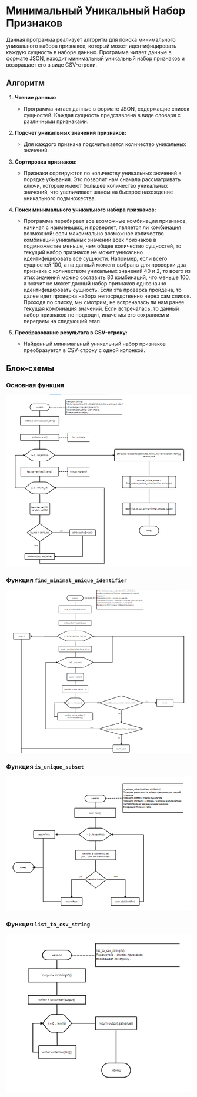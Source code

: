 # Минимальный Уникальный Набор Признаков

Данная программа реализует алгоритм для поиска минимального уникального набора признаков, который может идентифицировать каждую сущность в наборе данных. Программа читает данные в формате JSON, находит минимальный уникальный набор признаков и возвращает его в виде CSV-строки.

## Алгоритм

1. **Чтение данных:**
   - Программа читает данные в формате JSON, содержащие список сущностей. Каждая сущность представлена в виде словаря с различными признаками.

2. **Подсчет уникальных значений признаков:**
   - Для каждого признака подсчитывается количество уникальных значений.

3. **Сортировка признаков:**
   - Признаки сортируются по количеству уникальных значений в порядке убывания. Это позволит нам сначала рассматривать ключи, которые имеют большее количество уникальных значений, что увеличивает шансы на быстрое нахождение уникального подмножества.

4. **Поиск минимального уникального набора признаков:**
   - Программа перебирает все возможные комбинации признаков, начиная с наименьших, и проверяет, является ли комбинация возможной: если максимально возможное количество комбинаций уникальных значений всех признаков в подмножестве меньше, чем общее количество сущностей, то текущий набор признаков не может уникально идентифицировать все сущности. Например, если всего сущностей 100, а на данный момент выбраны для проверки два признака с количеством уникальных значений 40 и 2, то всего из этих значений можно составить 80 комбинаций, что меньше 100, а значит не может данный набор признаков однозначно идентифицировать сущность. Если эта проверка пройдена, то далее идет проверка набора непосредственно через сам список. Проходя по списку, мы смотрим, не встречалась ли нам ранее текущая комбинация значений. Если встречалась, то данный набор признаков не подходит, иначе мы его сохраняем и передаем на следующий этап.

5. **Преобразование результата в CSV-строку:**
   - Найденный минимальный уникальный набор признаков преобразуется в CSV-строку с одной колонкой.

## Блок-схемы

### Основная функция

![main](media/main.png)

### Функция `find_minimal_unique_identifier`

![find_minimal_unique_identifier](media/find_minimal_unique_subset.png)

### Функция `is_unique_subset`

![is_unique_subset](media/is_unique_subset.png)

### Функция `list_to_csv_string`

![list_to_csv_string](media/list_to_csv_string.png)

